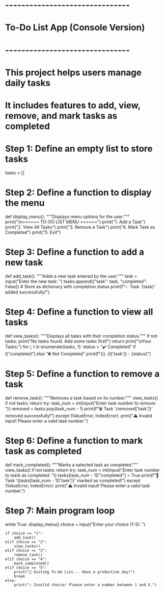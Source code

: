 # -------------------------------
# To-Do List App (Console Version)
# -------------------------------

# This project helps users manage daily tasks
# It includes features to add, view, remove, and mark tasks as completed

# Step 1: Define an empty list to store tasks
tasks = []

# Step 2: Define a function to display the menu
def display_menu():
    """Displays menu options for the user."""
    print("\n====== TO-DO LIST MENU ======")
    print("1. Add a Task")
    print("2. View All Tasks")
    print("3. Remove a Task")
    print("4. Mark Task as Completed")
    print("5. Exit")

# Step 3: Define a function to add a new task
def add_task():
    """Adds a new task entered by the user."""
    task = input("Enter the new task: ")
    tasks.append({"task": task, "completed": False})  # Store as dictionary with completion status
    print(f"✅ Task '{task}' added successfully!")

# Step 4: Define a function to view all tasks
def view_tasks():
    """Displays all tasks with their completion status."""
    if not tasks:
        print("No tasks found. Add some tasks first!")
        return
    print("\nYour Tasks:")
    for i, t in enumerate(tasks, 1):
        status = "✔️ Completed" if t["completed"] else "❌ Not Completed"
        print(f"{i}. {t['task']} - {status}")

# Step 5: Define a function to remove a task
def remove_task():
    """Removes a task based on its number."""
    view_tasks()
    if not tasks:
        return
    try:
        task_num = int(input("Enter task number to remove: "))
        removed = tasks.pop(task_num - 1)
        print(f"🗑️ Task '{removed['task']}' removed successfully!")
    except (ValueError, IndexError):
        print("⚠️ Invalid input! Please enter a valid task number.")

# Step 6: Define a function to mark task as completed
def mark_completed():
    """Marks a selected task as completed."""
    view_tasks()
    if not tasks:
        return
    try:
        task_num = int(input("Enter task number to mark as completed: "))
        tasks[task_num - 1]["completed"] = True
        print(f"🎉 Task '{tasks[task_num - 1]['task']}' marked as completed!")
    except (ValueError, IndexError):
        print("⚠️ Invalid input! Please enter a valid task number.")

# Step 7: Main program loop
while True:
    display_menu()
    choice = input("Enter your choice (1-5): ")

    if choice == "1":
        add_task()
    elif choice == "2":
        view_tasks()
    elif choice == "3":
        remove_task()
    elif choice == "4":
        mark_completed()
    elif choice == "5":
        print("👋 Exiting To-Do List... Have a productive day!")
        break
    else:
        print("⚠️ Invalid choice! Please enter a number between 1 and 5.")
